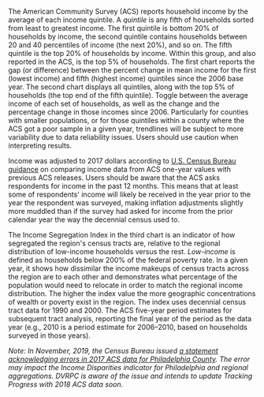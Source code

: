The American Community Survey (ACS) reports household income by the average of each income quintile. A _quintile_ is any fifth of households sorted from least to greatest income. The first quintile is bottom 20% of households by income, the second quintile contains households between 20 and 40 percentiles of income (the next 20%), and so on. The fifth quintile is the top 20% of households by income. Within this group, and also reported in the ACS, is the top 5% of households. The first chart reports the gap (or difference) between the percent change in mean income for the first (lowest income) and fifth (highest income) quintiles since the 2006 base year. The second chart displays all quintiles, along with the top 5% of households (the top end of the fifth quintile). Toggle between the average income of each set of households, as well as the change and the percentage change in those incomes since 2006. Particularly for counties with smaller populations, or for those quintiles within a county where the ACS got a poor sample in a given year, trendlines will be subject to more variability due to data reliability issues. Users should use caution when interpreting results.

Income was adjusted to 2017 dollars according to [U.S. Census Bureau guidance](https://www.census.gov/programs-surveys/acs/guidance/comparing-acs-data/2017.html) on comparing income data from ACS one-year values with previous ACS releases. Users should be aware that the ACS asks respondents for income in the past 12 months. This means that at least some of respondents' income will likely be received in the year prior to the year the respondent was surveyed, making inflation adjustments slightly more muddled than if the survey had asked for income from the prior calendar year the way the decennial census used to.

The Income Segregation Index in the third chart is an indicator of how segregated the region's census tracts are, relative to the regional distribution of low-income households versus the rest. _Low-income_ is defined as households below 200% of the federal poverty rate. In a given year, it shows how dissimilar the income makeups of census tracts across the region are to each other and demonstrates what percentage of the population would need to relocate in order to match the regional income distribution. The higher the index value the more geographic concentrations of wealth or poverty exist in the region. The index uses decennial census tract data for 1990 and 2000. The ACS five-year period estimates for subsequent tract analysis, reporting the final year of the period as the data year (e.g., 2010 is a period estimate for 2006–2010, based on households surveyed in those years).

_Note: In November, 2019, the Census Bureau issued [a statement acknowledging errors in 2017 ACS data for Philadelphia County](https://www.census.gov/programs-surveys/acs/technical-documentation/errata/121.html). The error may impact the Income Disparities indicator for Philadelphia and regional aggregations. DVRPC is aware of the issue and intends to update Tracking Progress with 2018 ACS data soon._